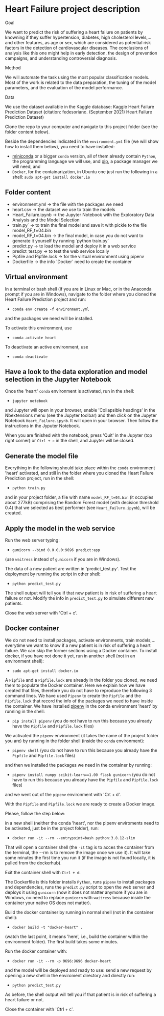 # Heart Failure project description 
 
Goal

We want to predict the risk of suffering a heart failure on patients by knowning if they suffer hypertension, diabetes, high cholesterol levels,... and other features, as age or sex, which are considered as potential risk factors in the detection of cardiovascular diseases. The conclusions of analysis like this one might help in early detection, the design of prevention campaigns, and understanding controversial diagnosis.

Method

We will automate the task using the most popular classification models. Most of the work is related to the data preparation, the tuning of the model parameters, and the evaluation of the model performance. 

Data

We use the dataset available in the Kaggle database: Kaggle Heart Failure Prediction Dataset (citation: fedesoriano. (September 2021) Heart Failure Prediction Dataset)

Clone the repo to your computer and navigate to this project folder (see the folder content below). 

Beside the dependencies indicated in the `environment.yml` file (we will show how to install them below), you need to have installed:
+ [miniconda](https://docs.conda.io/en/latest/miniconda.html) or a bigger `conda` version, all of them already contain `Python`, the programming language we will use, and [pip](https://pip.pypa.io/en/stable/installation/), a package manager we will need, and
+ `Docker`, for the containarization, in Ubuntu one just run the following in a shell: `sudo apt-get install docker.io`

## Folder content 

<ul>
<li> environment.yml -> the file with the packages we need 
<li> heart.csv -> the dataset we use to train the models</li>
<li> Heart_Failure.ipynb -> the Jupyter Notebook with the Exploratory Data Analysis and the Model Selection </li>
<li> train.py` -> to train the final model and save it with pickle to the file model_RF_t=04.bin</li>
<li> model_RF_t=04.bin -> the final model, in case you do not want to generate it yourself by running `python train.py`
<li> predict.py -> to load the model and deploy it in a web service</li>
<li> predict_test.py -> to test the web service locally </li>
<li> Pipfile and Pipfile.lock -> for the virtual environment using pipenv </li>
<li> Dockerfile -> the info `Docker` need to create the container </li>
</ul>


## Virtual environment 

In a terminal or bash shell (if you are in Linux or Mac, or in the Anaconda prompt if you are in Windows), navigate to the folder where you cloned the Heart Failure Prediction project and run:

+ `conda env create -f environment.yml`

and the packages we need will be installed.

To activate this environment, use

+ `conda activate heart`

To deactivate an active environment, use

+ `conda deactivate`

## Have a look to the data exploration and model selection in the Jupyter Notebook

Once the 'heart' `conda` environment is activated, run in the shell:

+ `jupyter notebook` 

and Jupyter will open in your browser, enable 'Collapsible headings' in the Nbextensions menu (see the Jupyter toolbar) and then click on the Jupyter Notebook `Heart_Failure.ipynb`. It will open in your browser. Then follow the instructions in the Jyputer Notebook. 

When you are finished with the notebook, press 'Quit' in the Jupyter (top right corner) or `Ctrl + c` in the shell, and Jupyter will be closed.

## Generate the model file

Everything in the following should take place within the `conda` environment 'heart' activated, and still in the folder where you cloned the Heart Failure Prediction project, run in the shell:

+ `python train.py`

and in your project folder, a file with name `model_RF_t=04.bin` (it occupies about 277kB) comprising the Random Forest model (with decision threshold 0.4) that we selected as best performer (see `Heart_Failure.ipynb`), will be created.

## Apply the model in the web service

Run the web server typing:

+ `gunicorn --bind 0.0.0.0:9696 predict:app`

(use `waitress` instead of `gunicorn` if you are in Windows).

The data of a new patient are written in 'predict_test.py'. Test the deployment by running the script in other shell: 

+ `python predict_test.py` 

The shell output will tell you if that new patient is in risk of suffering a heart failure or not. Modify the info in `predict_test.py` to simulate different new patients.

Close the web server with 'Ctrl + c'.

## Docker container

We do not need to install packages, activate environments, train models,... everytime we want to know if a new patient is in risk of suffering a heart failure. We can skip the former sections using a Docker container. To install docker, if you have not done it yet, run in another shell (not in an environment shell):

+ `sudo apt-get install docker.io`

A `Pipfile` and a `Pipfile.lock` are already in the folder you cloned, we need them to populate the Docker container. Here we explain how we have created that files, therefore you do not have to reproduce the following 3 command lines. We have used `Pipenv` to create the `Pipfile` and the `Pipfile.lock` that record the info of the packages we need to have inside the container. We have installed [pipenv](https://pypi.org/project/pipenv/) in the conda environment 'heart' by running in the shell:

+ `pip install pipenv` (you do not have to run this because you already have the `Pipfile` and `Pipfile.lock` files)

We activated the `pipenv` environment (it takes the name of the project folder you are) by running in the folder shell (inside the `conda` environment):

+ `pipenv shell` (you do not have to run this because you already have the `Pipfile` and `Pipfile.lock` files)

and then we installed the packages we need in the container by running:

+ `pipenv install numpy scikit-learn==1.00 flask gunicorn` (you do not have to run this because you already have the `Pipfile` and `Pipfile.lock` files)

and we went out of the `pipenv` environment with 'Crt + d'.

With the `Pipfile` and `Pipfile.lock` we are ready to create a Docker image. 

Please, follow the step below:

in a new shell (neither the conda 'heart', nor the pipenv enviroments need to be activated, just be in the project folder), run:

+ `docker run -it --rm --entrypoint=bash python:3.8.12-slim`

That will open a container shell (the `-it` tag is to acces the container from the terminal, the --rm is to remove the image once we use it). It will take some minutes the first time you run it (if the image is not found locally, it is pulled from the dockerhub). 

Exit the container shell with `Ctrl + d`.

The Dockerfile is this folder installs `Python`, runs `pipenv` to install packages and dependencies, runs the `predict.py` script to open the web server and deploys it using `gunicorn` (now it does not matter anymore if you are in Windows, no need to replace `gunicorn` with `waitress` because inside the container your native OS does not matter).

Build the docker container by running in normal shell (not in the container shell): 

+ `docker build -t "docker-heart" .` 

(watch the last point, it means 'here', i.e., build the container within the environment folder). The first build takes some minutes.

Run the docker container with: 

+ `docker run -it --rm -p 9696:9696 docker-heart` 

and the model will be deployed and ready to use: send a new request by opening a new shell in the enviroment directory and directly run:

+ `python predict_test.py`

As before, the shell output will tell you if that patient is in risk of suffering a heart failure or not.

Close the container with 'Ctrl + c'.